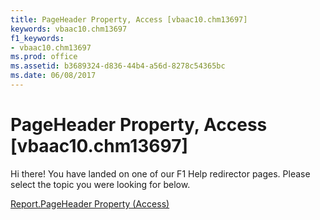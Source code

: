 ```yaml
---
title: PageHeader Property, Access [vbaac10.chm13697]
keywords: vbaac10.chm13697
f1_keywords:
- vbaac10.chm13697
ms.prod: office
ms.assetid: b3689324-d836-44b4-a56d-8278c54365bc
ms.date: 06/08/2017
---
```



# PageHeader Property, Access [vbaac10.chm13697]

Hi there! You have landed on one of our F1 Help redirector pages. Please select the topic you were looking for below.

[Report.PageHeader Property (Access)](http://msdn.microsoft.com/library/9f9fe114-b5a5-39c7-d2c0-39453948ace6%28Office.15%29.aspx)

